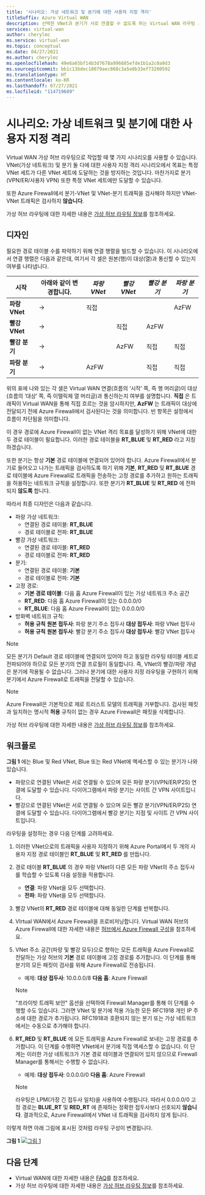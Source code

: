 ```yaml
---
title: '시나리오: 가상 네트워크 및 분기에 대한 사용자 지정 격리'
titleSuffix: Azure Virtual WAN
description: 선택한 VNet과 분기가 서로 연결할 수 없도록 하는 Virtual WAN 라우팅 시나리오에 대해 알아봅니다.
services: virtual-wan
author: cherylmc
ms.service: virtual-wan
ms.topic: conceptual
ms.date: 04/27/2021
ms.author: cherylmc
ms.openlocfilehash: 49e6a65bf14b3d7678a996685efde1b1a2c0a9d3
ms.sourcegitcommit: bb1c13bdec18079aec868c3a5e8b33ef73200592
ms.translationtype: HT
ms.contentlocale: ko-KR
ms.lasthandoff: 07/27/2021
ms.locfileid: "114719689"
---
```

# <a name="scenario-custom-isolation-for-virtual-networks-and-branches"></a>시나리오: 가상 네트워크 및 분기에 대한 사용자 지정 격리

Virtual WAN 가상 허브 라우팅으로 작업할 때 몇 가지 시나리오를 사용할 수 있습니다. VNet(가상 네트워크) 및 분기 둘 다에 대한 사용자 지정 격리 시나리오에서 목표는 특정 VNet 세트가 다른 VNet 세트에 도달하는 것을 방지하는 것입니다. 마찬가지로 분기(VPN/ER/사용자 VPN) 또한 특정 VNet 세트에만 도달할 수 있습니다.

또한 Azure Firewall에서 분기-VNet 및 VNet-분기 트래픽을 검사해야 하지만 VNet-VNet 트래픽은 검사하지 **않습니다**.  

가상 허브 라우팅에 대한 자세한 내용은 [가상 허브 라우팅 정보](about-virtual-hub-routing.md)를 참조하세요.

## <a name="design"></a><a name="design"></a>디자인

필요한 경로 테이블 수를 파악하기 위해 연결 행렬을 빌드할 수 있습니다. 이 시나리오에서 연결 행렬은 다음과 같은데, 여기서 각 셀은 원본(행)이 대상(열)과 통신할 수 있는지 여부를 나타냅니다.

| 시작 | 아래와 같이 변경합니다.| *파랑 VNet* | *빨강 VNet* | *빨강 분기*| *파랑 분기*| 
|---|---|---|---|---|---|
| **파랑 VNet** |   &#8594;|   직접     |           |   |  AzFW|
| **빨강 VNet**  |   &#8594;|              |   직접  |  AzFW  | 
| **빨강 분기**   |   &#8594;|   |   AzFW  |  직접 | 직접
| **파랑 분기**| &#8594;| AzFW  |   |직접   | 직접

위의 표에 나와 있는 각 셀은 Virtual WAN 연결(흐름의 ‘시작’ 쪽, 즉 행 머리글)이 대상(흐름의 ‘대상’ 쪽, 즉 이탤릭체 열 머리글)과 통신하는지 여부를 설명합니다. **직접** 은 트래픽이 Virtual WAN을 통해 직접 흐르는 것을 암시하지만, **AzFW** 는 트래픽이 대상에 전달되기 전에 Azure Firewall에서 검사된다는 것을 의미합니다. 빈 항목은 설정에서 흐름이 차단됨을 의미합니다.

이 경우 경로에 Azure Firewall이 없는 VNet 격리 목표를 달성하기 위해 VNet에 대한 두 경로 테이블이 필요합니다. 이러한 경로 테이블을 **RT_BLUE** 및 **RT_RED** 라고 지칭하겠습니다.

또한 분기는 항상 **기본** 경로 테이블에 연결되어 있어야 합니다. Azure Firewall에서 분기로 들어오고 나가는 트래픽을 검사하도록 하기 위해 **기본**, **RT_RED** 및 **RT_BLUE** 경로 테이블에 Azure Firewall로 트래픽을 전송하는 고정 경로를 추가하고 원하는 트래픽을 허용하는 네트워크 규칙을 설정합니다. 또한 분기가 **RT_BLUE** 및 **RT_RED** 에 전파되지 **않도록** 합니다.

따라서 최종 디자인은 다음과 같습니다.

* 파랑 가상 네트워크:
  * 연결된 경로 테이블: **RT_BLUE**
  * 경로 테이블로 전파: **RT_BLUE**
* 빨강 가상 네트워크:
  * 연결된 경로 테이블: **RT_RED**
  * 경로 테이블로 전파: **RT_RED** 
* 분기:
  * 연결된 경로 테이블: **기본**
  * 경로 테이블로 전파: **기본**
* 고정 경로:
    * **기본 경로 테이블**: 다음 홉 Azure Firewall이 있는 가상 네트워크 주소 공간
    * **RT_RED**: 다음 홉 Azure Firewall이 있는 0.0.0.0/0
    * **RT_BLUE**: 다음 홉 Azure Firewall이 있는 0.0.0.0/0
* 방화벽 네트워크 규칙:
    * **허용 규칙** **원본 접두사**: 파랑 분기 주소 접두사 **대상 접두사**: 파랑 VNet 접두사 
    * **허용 규칙** **원본 접두사**: 빨강 분기 주소 접두사 **대상 접두사**: 빨강 VNet 접두사

> [!NOTE]
> 모든 분기가 Default 경로 테이블에 연결되어 있어야 하고 동일한 라우팅 테이블 세트로 전파되어야 하므로 모든 분기의 연결 프로필이 동일합니다. 즉, VNet의 빨강/파랑 개념은 분기에 적용될 수 없습니다. 그러나 분기에 대한 사용자 지정 라우팅을 구현하기 위해 분기에서 Azure Firewall로 트래픽을 전달할 수 있습니다.

> [!NOTE]
> Azure Firewall은 기본적으로 제로 트러스트 모델의 트래픽을 거부합니다. 검사된 패킷과 일치하는 명시적 **허용** 규칙이 없는 경우 Azure Firewall은 패킷을 삭제합니다.

가상 허브 라우팅에 대한 자세한 내용은 [가상 허브 라우팅 정보](about-virtual-hub-routing.md)를 참조하세요.



## <a name="workflow"></a><a name="architecture"></a>워크플로

**그림 1** 에는 Blue 및 Red VNet, Blue 또는 Red VNet에 액세스할 수 있는 분기가 나와 있습니다.

* 파랑으로 연결된 VNet은 서로 연결될 수 있으며 모든 파랑 분기(VPN/ER/P2S) 연결에 도달할 수 있습니다. 다이어그램에서 파랑 분기는 사이트 간 VPN 사이트입니다.
* 빨강으로 연결된 VNet은 서로 연결될 수 있으며 모든 빨강 분기(VPN/ER/P2S) 연결에 도달할 수 있습니다. 다이어그램에서 빨강 분기는 지점 및 사이트 간 VPN 사이트입니다.

라우팅을 설정하는 경우 다음 단계를 고려하세요.

1. 이러한 VNet으로의 트래픽을 사용자 지정하기 위해 Azure Portal에서 두 개의 사용자 지정 경로 테이블인 **RT_BLUE** 및 **RT_RED** 를 만듭니다.
2. 경로 테이블 **RT_BLUE** 의 경우 파랑 VNet이 다른 모든 파랑 VNet의 주소 접두사를 학습할 수 있도록 다음 설정을 적용합니다.
   * **연결**: 파랑 VNet을 모두 선택합니다.
   * **전파**: 파랑 VNet을 모두 선택합니다.
3. 빨강 VNet의 **RT_RED** 경로 테이블에 대해 동일한 단계를 반복합니다.
4. VIrtual WAN에서 Azure Firewall을 프로비저닝합니다. Virtual WAN 허브의 Azure Firewall에 대한 자세한 내용은 [ 허브에서 Azure Firewall 구성](howto-firewall.md)을 참조하세요.
5. VNet 주소 공간(파랑 및 빨강 모두)으로 향하는 모든 트래픽을 Azure Firewall로 전달하는 가상 허브의 **기본** 경로 테이블에 고정 경로를 추가합니다. 이 단계를 통해 분기의 모든 패킷이 검사를 위해 Azure Firewall로 전송됩니다.
    * 예제: **대상 접두사**: 10.0.0.0/8 **다음 홉**: Azure Firewall
    >[!NOTE]
    > "프라이빗 트래픽 보안" 옵션을 선택하여 Firewall Manager를 통해 이 단계를 수행할 수도 있습니다. 그러면 VNet 및 분기에 적용 가능한 모든 RFC1918 개인 IP 주소에 대한 경로가 추가됩니다. RFC1918과 호환되지 않는 분기 또는 가상 네트워크에서는 수동으로 추가해야 합니다. 

6. **RT_RED** 및 **RT_BLUE** 에 모든 트래픽을 Azure Firewall로 보내는 고정 경로를 추가합니다. 이 단계를 수행하면 VNet에서 분기에 직접 액세스할 수 없습니다. 이 단계는 이러한 가상 네트워크가 기본 경로 테이블과 연결되어 있지 않으므로 Firewall Manager를 통해서는 수행할 수 없습니다.
    * 예제: **대상 접두사**: 0.0.0.0/0 **다음 홉**: Azure Firewall

    > [!NOTE]
    > 라우팅은 LPM(가장 긴 접두사 일치)을 사용하여 수행됩니다. 따라서 0.0.0.0/0 고정 경로는 **BLUE_RT** 및 **RED_RT** 에 존재하는 정확한 접두사보다 선호되지 **않습니다**. 결과적으로, Azure Firewall에서 VNet 내 트래픽을 검사하지 않게 됩니다.

이렇게 하면 아래 그림에 표시된 것처럼 라우팅 구성이 변경됩니다.

**그림 1**
[ ![그림 1](./media/routing-scenarios/custom-branch-vnet/custom-branch.png)](./media/routing-scenarios/custom-branch-vnet/custom-branch.png#lightbox)

## <a name="next-steps"></a>다음 단계

* Virtual WAN에 대한 자세한 내용은 [FAQ](virtual-wan-faq.md)를 참조하세요.
* 가상 허브 라우팅에 대한 자세한 내용은 [가상 허브 라우팅 정보](about-virtual-hub-routing.md)를 참조하세요.
